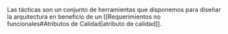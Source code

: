 Las tácticas son un conjunto de herramientas que disponemos para diseñar la arquitectura en beneficio de un [[Requerimientos no funcionales#Atributos de Calidad|atributo de calidad]].